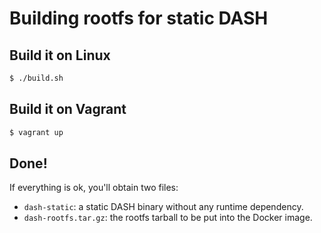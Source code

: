 Building rootfs for static DASH
===

## Build it on Linux

```bash
$ ./build.sh
```

## Build it on Vagrant

```bash
$ vagrant up
```

## Done!

If everything is ok, you'll obtain two files:

 - `dash-static`: a static DASH binary without any runtime dependency.
 - `dash-rootfs.tar.gz`: the rootfs tarball to be put into the Docker image.
